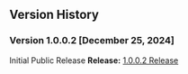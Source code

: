 ## Version History

### Version 1.0.0.2 [December 25, 2024]
Initial Public Release
**Release:** [1.0.0.2 Release](https://github.com/shriprem/StayAwake/releases/tag/v1.0.0.2)

